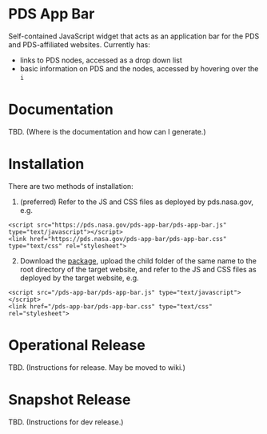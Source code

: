 # PDS App Bar
Self-contained JavaScript widget that acts as an application bar for the PDS and PDS-affiliated websites. Currently has:
-  links to PDS nodes, accessed as a drop down list
-  basic information on PDS and the nodes, accessed by hovering over the `i`

# Documentation

TBD. (Where is the documentation and how can I generate.)

# Installation

There are two methods of installation:
1. (preferred) Refer to the JS and CSS files as deployed by pds.nasa.gov, e.g.
```
<script src="https://pds.nasa.gov/pds-app-bar/pds-app-bar.js" type="text/javascript"></script>
<link href="https://pds.nasa.gov/pds-app-bar/pds-app-bar.css" type="text/css" rel="stylesheet">
```
2. Download the [package](https://github.com/NASA-PDS/pds-wds-web/releases/latest), upload the child folder of the same name to the root directory of the target website, and refer to the JS and CSS files as deployed by the target website, e.g.
```
<script src="/pds-app-bar/pds-app-bar.js" type="text/javascript"></script>
<link href="/pds-app-bar/pds-app-bar.css" type="text/css" rel="stylesheet">
```

# Operational Release

TBD. (Instructions for release. May be moved to wiki.)

# Snapshot Release

TBD. (Instructions for dev release.)

